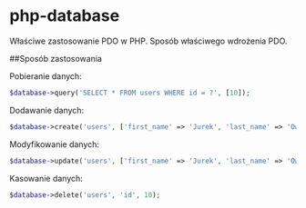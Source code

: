 # php-database
Właściwe zastosowanie PDO w PHP. Sposób właściwego wdrożenia PDO. 


##Sposób zastosowania

Pobieranie danych: 

```php
$database->query('SELECT * FROM users WHERE id = ?', [10]); 
```

Dodawanie danych: 

```php
$database->create('users', ['first_name' => 'Jurek', 'last_name' => 'Owsiak', 'employer' => 'Wielka orkiestra']);
``` 

Modyfikowanie danych: 
```php
$database->update('users', ['first_name' => 'Jurek', 'last_name' => 'Owsiak', 'employer' => 'Wielka orkiestra'], 'id', 10);
``` 

Kasowanie danych:
```php
$database->delete('users', 'id', 10);
```
